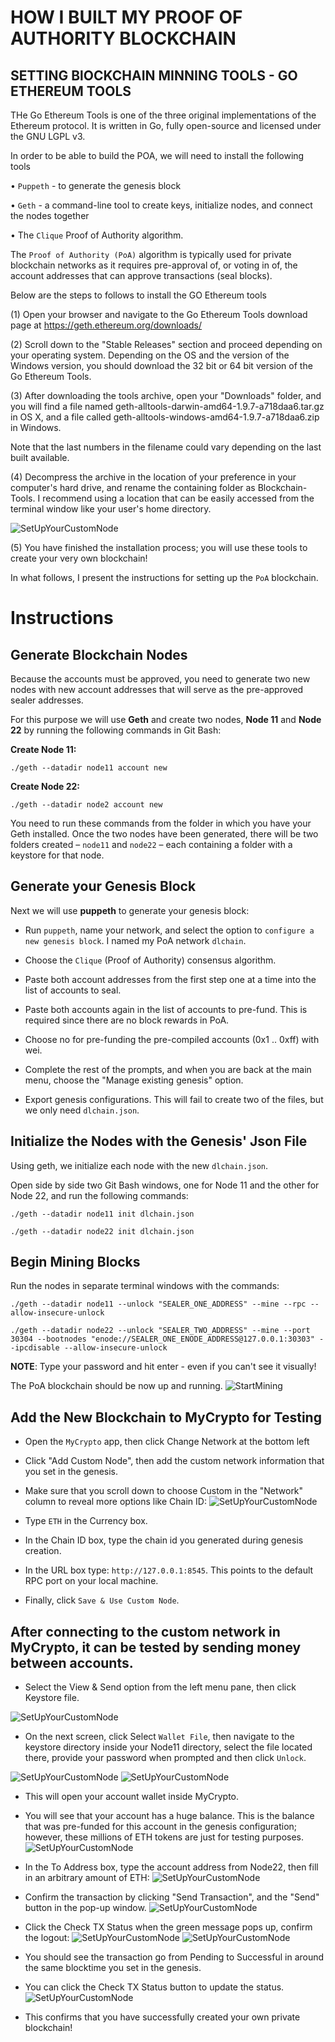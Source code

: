 # HOW I BUILT MY PROOF OF AUTHORITY BLOCKCHAIN
 
 ## SETTING BlOCKCHAIN MINNING TOOLS - GO ETHEREUM TOOLS
THe Go Ethereum Tools is one of the three original implementations of the Ethereum protocol. It is written in Go, fully open-source and licensed under the GNU LGPL v3.

In order to be able to build the POA, we will need to install the following tools

•  `Puppeth` - to generate the genesis block

•  `Geth` - a command-line tool to create keys, initialize nodes, and connect the nodes together

•  The `Clique` Proof of Authority algorithm.

The `Proof of Authority (PoA)` algorithm is typically used for private blockchain networks as it requires pre-approval of, or voting in of, the account addresses that can approve transactions (seal blocks).

Below are the steps to follows to install the GO Ethereum tools

 (1) Open your browser and navigate to the Go Ethereum Tools download page at https://geth.ethereum.org/downloads/

 (2) Scroll down to the "Stable Releases" section and proceed depending on your operating system. Depending on the OS and the version of the Windows version, you should download the 32 bit or 64 bit version of the Go Ethereum Tools.

 (3) After downloading the tools archive, open your "Downloads" folder, and you will find a file named geth-alltools-darwin-amd64-1.9.7-a718daa6.tar.gz in OS X, and a file called geth-alltools-windows-amd64-1.9.7-a718daa6.zip in Windows. 
 
 Note that the last numbers in the filename could vary depending on the last built available.
 
 (4) Decompress the archive in the location of your preference in your computer's hard drive, and rename the containing folder as Blockchain-Tools. I recommend using a location that can be easily accessed from the terminal window like your user's home directory.

 ![SetUpYourCustomNode](Images/Environment.png)
 
 (5)  You have finished the installation process; you will use these tools to create your very own blockchain!






In what follows, I present the instructions for setting up the `PoA` blockchain.

# Instructions

## Generate Blockchain Nodes
Because the accounts must be approved, you need to generate two new nodes with new account addresses that will serve as the pre-approved sealer addresses.

For this purpose we will use **Geth** and create two nodes, **Node 11** and **Node 22** by running the following commands in Git Bash:

**Create Node 11:**

`./geth --datadir node11 account new`

**Create Node 22:**

`./geth --datadir node2 account new`

You need to run these commands from the folder in which you have your Geth installed. Once the two nodes have been generated, there will be two folders created – `node11` and `node22` – each containing a folder with a keystore for that node.

## Generate your Genesis Block
Next we will use **puppeth** to generate your genesis block:

- Run `puppeth`, name your network, and select the option to `configure a new genesis block`. I named my PoA network `dlchain`.

- Choose the `Clique` (Proof of Authority) consensus algorithm.

- Paste both account addresses from the first step one at a time into the list of accounts to seal.

- Paste both accounts again in the list of accounts to pre-fund. This is required since there are no block rewards in PoA.

- Choose no for pre-funding the pre-compiled accounts (0x1 .. 0xff) with wei.

- Complete the rest of the prompts, and when you are back at the main menu, choose the "Manage existing genesis" option.

- Export genesis configurations. This will fail to create two of the files, but we only need `dlchain.json`.

## Initialize the Nodes with the Genesis' Json File

Using geth, we initialize each node with the new `dlchain.json`.

Open side by side two Git Bash windows, one for Node 11 and the other for Node 22, and run the following commands:

`./geth --datadir node11 init dlchain.json`

`./geth --datadir node22 init dlchain.json`


## Begin Mining Blocks

Run the nodes in separate terminal windows with the commands:

`./geth --datadir node11 --unlock "SEALER_ONE_ADDRESS" --mine --rpc --allow-insecure-unlock`

`./geth --datadir node22 --unlock "SEALER_TWO_ADDRESS" --mine --port 30304 --bootnodes "enode://SEALER_ONE_ENODE_ADDRESS@127.0.0.1:30303" --ipcdisable --allow-insecure-unlock`

**NOTE**: Type your password and hit enter - even if you can't see it visually!

The PoA blockchain should be now up and running.
![StartMining](POA-Development-Chain/Screenshots/StartMining.png)

## Add the New Blockchain to MyCrypto for Testing

- Open the `MyCrypto` app, then click Change Network at the bottom left
- Click "Add Custom Node", then add the custom network information that you set in the genesis.
- Make sure that you scroll down to choose Custom in the "Network" column to reveal more options like Chain ID:
![SetUpYourCustomNode](POA-Development-Chain/Screenshots/CustomNode.png)

- Type `ETH` in the Currency box.
- In the Chain ID box, type the chain id you generated during genesis creation. 
- In the URL box type: `http://127.0.0.1:8545`.  This points to the default RPC port on your local machine.

- Finally, click `Save & Use Custom Node`.

## After connecting to the custom network in MyCrypto, it can be tested by sending money between accounts.

- Select the View & Send option from the left menu pane, then click Keystore file.

![SetUpYourCustomNode](POA-Development-Chain/Screenshots/KeystoreFile.png)

- On the next screen, click Select `Wallet File`, then navigate to the keystore directory inside your Node11 directory, select the file located there, provide your password when prompted and then click `Unlock`.

![SetUpYourCustomNode](POA-Development-Chain/Screenshots/UnlockKeystoreFile.png)
![SetUpYourCustomNode](POA-Development-Chain/Screenshots/KeystorePassword.png)

- This will open your account wallet inside MyCrypto.

- You will see that your account has a huge balance. This is the balance that was pre-funded for this account in the genesis configuration; however, these millions of ETH tokens are just for testing purposes.
![SetUpYourCustomNode](POA-Development-Chain/Screenshots/AccountBalance.png)

- In the To Address box, type the account address from Node22, then fill in an arbitrary amount of ETH:
![SetUpYourCustomNode](POA-Development-Chain/Screenshots/ToAccount.png)

- Confirm the transaction by clicking "Send Transaction", and the "Send" button in the pop-up window.
![SetUpYourCustomNode](POA-Development-Chain/Screenshots/ConfirmTransaction.png)

- Click the Check TX Status when the green message pops up, confirm the logout:
![SetUpYourCustomNode](POA-Development-Chain/Screenshots/TxConf.png)
![SetUpYourCustomNode](POA-Development-Chain/Screenshots/AbtL.png)

- You should see the transaction go from Pending to Successful in around the same blocktime you set in the genesis.

- You can click the Check TX Status button to update the status.
![SetUpYourCustomNode](POA-Development-Chain/Screenshots/TxSucc.png)

- This confirms that you have successfully created your own private blockchain!
